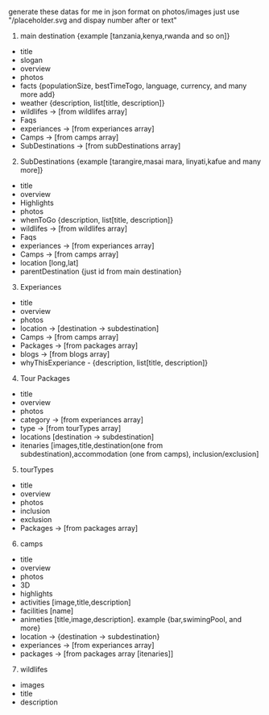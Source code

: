 generate these datas for me in json format on photos/images just use "/placeholder.svg and dispay number after or text"

1. main destination {example [tanzania,kenya,rwanda and so on]}

- title
- slogan
- overview
- photos
- facts {populationSize, bestTimeTogo, language, currency, and many more add}
- weather {description, list[title, description]}
- wildlifes -> [from wildlifes array]
- Faqs
- experiances -> [from experiances array]
- Camps -> [from camps array]
- SubDestinations -> [from subDestinations array]

2. SubDestinations {example [tarangire,masai mara, linyati,kafue and many more]}

- title
- overview
- Highlights
- photos
- whenToGo {description, list[title, description]}
- wildlifes -> [from wildlifes array]
- Faqs
- experiances -> [from experiances array]
- Camps -> [from camps array]
- location [long,lat]
- parentDestination {just id from main destination}

3. Experiances

- title
- overview
- photos
- location -> [destination -> subdestination]
- Camps -> [from camps array]
- Packages -> [from packages array]
- blogs -> [from blogs array]
- whyThisExperiance - {description, list[title, description]}

4. Tour Packages

- title
- overview
- photos
- category -> [from experiances array]
- type -> [from tourTypes array]
- locations [destination -> subdestination]
- itenaries [images,title,destination(one from subdestination),accommodation (one from camps), inclusion/exclusion]

5. tourTypes

- title
- overview
- photos
- inclusion
- exclusion
- Packages -> [from packages array]

6. camps

- title
- overview
- photos
- 3D
- highlights
- activities [image,title,description]
- facilities [name]
- animeties [title,image,description]. example {bar,swimingPool, and more}
- location -> {destination -> subdestination}
- experiances -> [from experiances array]
- packages -> [from packages array [itenaries]]

7. wildlifes

- images
- title
- description

